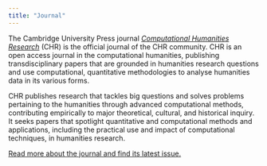 ```yaml
---
title: "Journal"
---
```



The Cambridge University Press journal [*Computational Humanities Research*](https://www.cambridge.org/core/journals/computational-humanities-research) (CHR) is the official journal of the CHR community. CHR is an open access journal in the computational humanities, publishing transdisciplinary papers that are grounded in humanities research questions and use computational, quantitative methodologies to analyse humanities data in its various forms.

CHR publishes research that tackles big questions and solves problems pertaining to the humanities through advanced computational methods, contributing empirically to major theoretical, cultural, and historical inquiry. It seeks papers that spotlight quantitative and computational methods and applications, including the practical use and impact of computational techniques, in humanities research.

[Read more about the journal and find its latest issue.](https://www.cambridge.org/core/journals/computational-humanities-research)